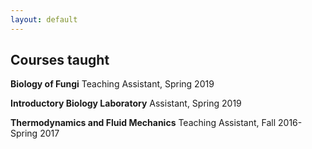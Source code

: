 ```yaml
---
layout: default
---
```


## Courses taught
**Biology of Fungi** Teaching Assistant, Spring 2019

**Introductory Biology Laboratory** Assistant, Spring 2019

**Thermodynamics and Fluid Mechanics** Teaching Assistant, Fall 2016-Spring 2017
